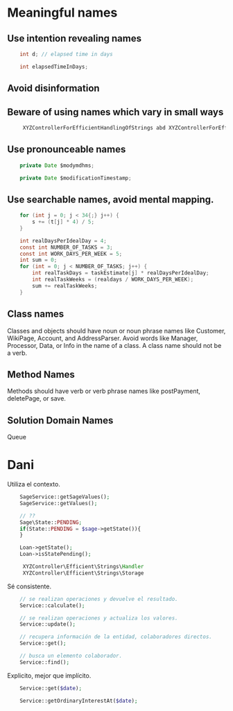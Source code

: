 # Meaningful names

## Use intention revealing names

```java
    int d; // elapsed time in days

    int elapsedTimeInDays;
```

## Avoid disinformation


## Beware of using names which vary in small ways

```java
     XYZControllerForEfficientHandlingOfStrings abd XYZControllerForEfficientStorageOfStrings
```

## Use pronounceable names

```java
    private Date $modymdhms;

    private Date $modificationTimestamp;
```

## Use searchable names, avoid mental mapping.

```java
    for (int j = 0; j < 34{;} j++) {
        s += (t[j] * 4) / 5;
    }
```

```java
    int realDaysPerIdealDay = 4;
    const int NUMBER_OF_TASKS = 3;
    const int WORK_DAYS_PER_WEEK = 5;
    int sum = 0;
    for (int = 0; j < NUMBER_OF_TASKS; j++) {
        int realTaskDays = taskEstimate[j] * realDaysPerIdealDay;
        int realTaskWeeks = (realdays / WORK_DAYS_PER_WEEK);
        sum += realTaskWeeks;
    }
```

## Class names

Classes and objects should have noun or noun phrase names like Customer, WikiPage, Account, and AddressParser. Avoid words like Manager, Processor, Data, or Info in the name of a class. A class name
should not be a verb.

## Method Names

Methods should have verb or verb phrase names like postPayment, deletePage, or save.

## Solution Domain Names

Queue

# Dani

Utiliza el contexto.

```php
    SageService::getSageValues();
    SageService::getValues();

    // ??
    Sage\State::PENDING;
    if(State::PENDING = $sage->getState()){
    }

    Loan->getState();
    Loan->isStatePending();
```

```java
     XYZController\Efficient\Strings\Handler
     XYZController\Efficient\Strings\Storage
```

Sé consistente.

```php
    // se realizan operaciones y devuelve el resultado.
    Service::calculate();

    // se realizan operaciones y actualiza los valores.
    Service::update();

    // recupera información de la entidad, colaboradores directos.
    Service::get();

    // busca un elemento colaborador.
    Service::find();
```

Explicito, mejor que implícito.

```php
    Service::get($date);

    Service::getOrdinaryInterestAt($date);
```
